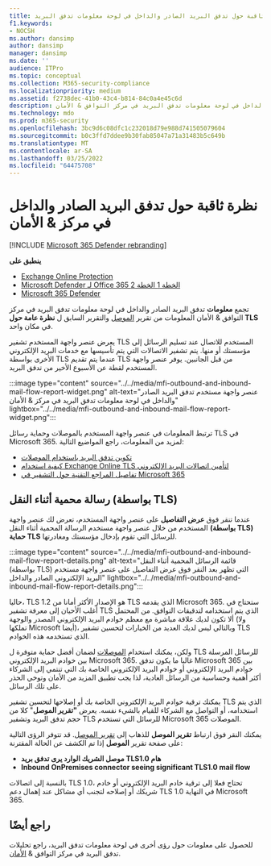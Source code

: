 ```yaml
---
title: نظرة ثاقبة حول تدفق البريد الصادر والداخل في لوحة معلومات تدفق البريد
f1.keywords:
- NOCSH
ms.author: dansimp
author: dansimp
manager: dansimp
ms.date: ''
audience: ITPro
ms.topic: conceptual
ms.collection: M365-security-compliance
ms.localizationpriority: medium
ms.assetid: f2738dec-41b0-43c4-b814-84c0a4e45c6d
description: يمكن للمسؤولين التعرف على معلومات تدفق البريد الصادر والداخل في لوحة معلومات تدفق البريد في مركز التوافق & الأمان.
ms.technology: mdo
ms.prod: m365-security
ms.openlocfilehash: 3bc9d6c08dfc1c232018d79e988d741505079604
ms.sourcegitcommit: b0c3ffd7ddee9b30fab85047a71a31483b5c649b
ms.translationtype: MT
ms.contentlocale: ar-SA
ms.lasthandoff: 03/25/2022
ms.locfileid: "64475708"
---
```

# <a name="outbound-and-inbound-mail-flow-insight-in-the-security--compliance-center"></a>نظرة ثاقبة حول تدفق البريد الصادر والداخل في مركز & الأمان

[!INCLUDE [Microsoft 365 Defender rebranding](../includes/microsoft-defender-for-office.md)]

**ينطبق على**
- [Exchange Online Protection](exchange-online-protection-overview.md)
- [Microsoft Defender لـ Office 365 الخطة 1 الخطة 2](defender-for-office-365.md)
- [Microsoft 365 Defender](../defender/microsoft-365-defender.md)

تجمع **معلومات** تدفق البريد الصادر والداخل في لوحة معلومات تدفق [](mail-flow-insights-v2.md) البريد في مركز التوافق & [](https://protection.office.com) الأمان المعلومات من تقرير [الموصل](view-mail-flow-reports.md#connector-report) والتقرير السابق ل **نظرة عامة حول TLS** في مكان واحد.

يعرض عنصر واجهة المستخدم تشفير TLS المستخدم للاتصال عند تسليم الرسائل إلى مؤسستك أو منها. يتم تشفير الاتصالات التي يتم تأسيسها مع خدمات البريد الإلكتروني الأخرى بواسطة TLS عندما يتم تقديم TLS من قبل الجانبين. يوفر عنصر واجهة المستخدم لقطة عن الأسبوع الأخير من تدفق البريد.

:::image type="content" source="../../media/mfi-outbound-and-inbound-mail-flow-report-widget.png" alt-text="عنصر واجهة مستخدم تدفق البريد الصادر والداخل في لوحة معلومات تدفق البريد في مركز & الأمان" lightbox="../../media/mfi-outbound-and-inbound-mail-flow-report-widget.png":::

ترتبط المعلومات في عنصر واجهة المستخدم بالموصلات وحماية رسائل TLS في Microsoft 365. لمزيد من المعلومات، راجع المواضيع التالية:

- [تكوين تدفق البريد باستخدام الموصلات](/exchange/mail-flow-best-practices/use-connectors-to-configure-mail-flow/use-connectors-to-configure-mail-flow)
- [كيفية استخدام Exchange Online TLS لتأمين اتصالات البريد الإلكتروني](../../compliance/exchange-online-uses-tls-to-secure-email-connections.md)
- [تفاصيل المراجع التقنية حول التشفير في Microsoft 365](../../compliance/technical-reference-details-about-encryption.md)

## <a name="message-protected-in-transit-by-tls"></a>رسالة محمية أثناء النقل (بواسطة TLS)

عندما تنقر فوق **عرض التفاصيل** على عنصر واجهة المستخدم، تعرض لك عنصر واجهة المستخدم من خلال عنصر واجهة مستخدم الرسالة المحمية أثناء النقل **(بواسطة TLS) حماية TLS** للرسائل التي تقوم بإدخال مؤسستك ومغادرتها.

:::image type="content" source="../../media/mfi-outbound-and-inbound-mail-flow-report-details.png" alt-text="قائمة الرسائل المحمية أثناء النقل (بواسطة TLS) التي تظهر بعد النقر فوق عرض التفاصيل على عنصر واجهة مستخدم البريد الإلكتروني الصادر والداخل" lightbox="../../media/mfi-outbound-and-inbound-mail-flow-report-details.png":::

حاليا، TLS 1.2 هو الإصدار الأكثر أمانا من TLS الذي يقدمه Microsoft 365. ستحتاج في أغلب الأحيان إلى معرفة تشفير TLS الذي يتم استخدامه لتدقيقات التوافق. من المحتمل ألا تكون لديك علاقة مباشرة مع معظم خوادم البريد الإلكتروني المصدر والوجهة (ولا تملكها Microsoft أيضا)، وبالتالي ليس لديك العديد من الخيارات لتحسين تشفير TLS الذي تستخدمه هذه الخوادم.

ولكن، يمكنك استخدام [الموصلات](/exchange/mail-flow-best-practices/use-connectors-to-configure-mail-flow/use-connectors-to-configure-mail-flow) لضمان أفضل حماية متوفرة ل TLS للرسائل المرسلة بين خوادم البريد الإلكتروني Microsoft 365. غالبا ما يكون تدفق Microsoft 365 بين خوادم البريد الإلكتروني أو خوادم البريد الإلكتروني الخاصة بك التي تنتمي إلى الشركاء أكثر أهمية وحساسية من الرسائل العادية، لذا يجب تطبيق المزيد من الأمان وتوخي الحذر على تلك الرسائل.

يمكنك ترقية خوادم البريد الإلكتروني الخاصة بك أو إصلاحها لتحسين تشفير TLS الذي يتم استخدامه، أو التواصل مع الشركاء للقيام بالشيء نفسه. يعرض **"تقرير الموصل**" كلا من حجم تدفق البريد وتشفير TLS للرسائل التي تستخدم Microsoft 365 الموصلات.

يمكنك النقر فوق ارتباط **تقرير الموصل** للذهاب إلى [تقرير الموصل](view-mail-flow-reports.md#connector-report). قد تتوفر الرؤى التالية على صفحة تقرير **الموصل** إذا تم الكشف عن الحالة المقترنة:

- **موصل الشريك الوارد يرى تدفق بريد TLS1.0 هام**
- **Inbound OnPremises connector seeing significant TLS1.0 mail flow**

بالنسبة إلى اتصالات TLS 1.0، تحتاج فعلا إلى ترقية خادم البريد الإلكتروني أو خادم شريكك أو إصلاحه لتجنب أي مشاكل عند إهمال دعم TLS 1.0 في النهاية Microsoft 365.

## <a name="see-also"></a>راجع أيضًا

للحصول على معلومات حول رؤى أخرى في لوحة معلومات تدفق البريد، راجع تحليلات تدفق البريد في مركز التوافق & [الأمان](mail-flow-insights-v2.md).